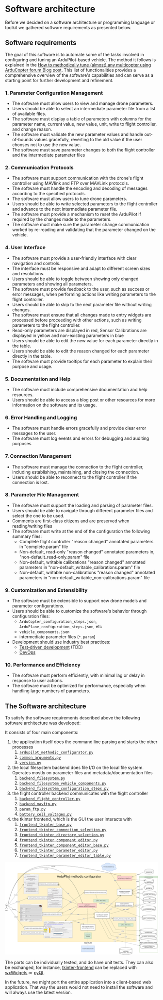 # Software architecture

Before we decided on a software architecture or programming language or toolkit we gathered software requirements as presented below.

## Software requirements

The goal of this software is to automate some of the tasks involved in configuring and tuning an ArduPilot-based vehicle.
The method it follows is explained in the [How to methodically tune (almost) any multicopter using ArduCopter forum Blog post](https://discuss.ardupilot.org/t/how-to-methodically-tune-almost-any-multicopter-using-arducopter-4-4-x/110842/1).
This list of functionalities provides a comprehensive overview of the software's capabilities and can serve as a starting point for further development and refinement.

### 1. Parameter Configuration Management

- The software must allow users to view and manage drone parameters.
- Users should be able to select an intermediate parameter file from a list of available files.
- The software must display a table of parameters with columns for the parameter name, current value, new value, unit, write to flight controller, and change reason.
- The software must validate the new parameter values and handle out-of-bounds values gracefully, reverting to the old value if the user chooses not to use the new value.
- The software must save parameter changes to both the flight controller and the intermediate parameter files

### 2. Communication Protocols

- The software must support communication with the drone's flight controller using MAVlink and FTP over MAVLink protocols.
- The software must handle the encoding and decoding of messages according to the specified protocols.
- The software must allow users to tune drone parameters.
- Users should be able to write selected parameters to the flight controller and advance to the next intermediate parameter file.
- The software must provide a mechanism to reset the ArduPilot if required by the changes made to the parameters.
- The software must make sure the parameter change communication worked by re-reading and validating that the parameter changed on the vehicle.

### 4. User Interface

- The software must provide a user-friendly interface with clear navigation and controls.
- The interface must be responsive and adapt to different screen sizes and resolutions.
- Users should be able to toggle between showing only changed parameters and showing all parameters.
- The software must provide feedback to the user, such as success or error messages, when performing actions like writing parameters to the flight controller.
- Users should be able to skip to the next parameter file without writing changes.
- The software must ensure that all changes made to entry widgets are processed before proceeding with other actions, such as writing parameters to the flight controller.
- Read-only parameters are displayed in red, Sensor Calibrations are displayed in yellow and non-existing parameters in blue
- Users should be able to edit the new value for each parameter directly in the table.
- Users should be able to edit the reason changed for each parameter directly in the table.
- The software must provide tooltips for each parameter to explain their purpose and usage.

### 5. Documentation and Help

- The software must include comprehensive documentation and help resources.
- Users should be able to access a blog post or other resources for more information on the software and its usage.

### 6. Error Handling and Logging

- The software must handle errors gracefully and provide clear error messages to the user.
- The software must log events and errors for debugging and auditing purposes.

### 7. Connection Management

- The software must manage the connection to the flight controller, including establishing, maintaining, and closing the connection.
- Users should be able to reconnect to the flight controller if the connection is lost.

### 8. Parameter File Management

- The software must support the loading and parsing of parameter files.
- Users should be able to navigate through different parameter files and select the one to be used.
- Comments are first-class citizens and are preserved when reading/writing files
- The software must write at the end of the configuration the following summary files:
  - Complete flight controller "reason changed" annotated parameters in "complete.param" file
  - Non-default, read-only "reason changed" annotated parameters in, "non-default_read-only.param" file
  - Non-default, writable calibrations "reason changed" annotated parameters in "non-default_writable_calibrations.param" file
  - Non-default, writable non-calibrations "reason changed" annotated parameters in "non-default_writable_non-calibrations.param" file

### 9. Customization and Extensibility

- The software must be extensible to support new drone models and parameter configurations.
- Users should be able to customize the software's behavior through configuration files:
  - `ArduCopter_configuration_steps.json`, `ArduPlane_configuration_steps.json`, etc
  - `vehicle_components.json`
  - intermediate parameter files (`*.param`)
- Development should use industry best practices:
  - [Test-driven development](https://en.wikipedia.org/wiki/Test-driven_development) (TDD)
  - [DevOps](https://en.wikipedia.org/wiki/DevOps)

### 10. Performance and Efficiency

- The software must perform efficiently, with minimal lag or delay in response to user actions.
- The software must be optimized for performance, especially when handling large numbers of parameters.

## The Software architecture

To satisfy the software requirements described above the following software architecture was developed:

It consists of four main components:

1. the application itself does the command line parsing and starts the other processes
   1. [`ardupilot_methodic_configurator.py`](MethodicConfigurator/ardupilot_methodic_configurator.py)
   2. [`common_arguments.py`](MethodicConfigurator/common_arguments.py)
   3. [`version.py`](MethodicConfigurator/version.py)
2. the local filesystem backend does file I/O on the local file system. Operates mostly on parameter files and metadata/documentation files
   1. [`backend_filesystem.py`](MethodicConfigurator/backend_filesystem.py)
   2. [`backend_filesystem_vehicle_components.py`](MethodicConfigurator/backend_filesystem_vehicle_components.py)
   3. [`backend_filesystem_configuration_steps.py`](MethodicConfigurator/backend_filesystem_configuration_steps.py)
3. the flight controller backend communicates with the flight controller
   1. [`backend_flight_controller.py`](MethodicConfigurator/backend_flight_controller.py)
   2. [`backend_mavftp.py`](MethodicConfigurator/backend_mavftp.py)
   3. [`param_ftp.py`](MethodicConfigurator/param_ftp.py)
   4. [`battery_cell_voltages.py`](MethodicConfigurator/battery_cell_voltages.py)
4. the tkinter frontend, which is the GUI the user interacts with
   1. [`frontend_tkinter_base.py`](MethodicConfigurator/frontend_tkinter_base.py)
   2. [`frontend_tkinter_connection_selection.py`](MethodicConfigurator/frontend_tkinter_connection_selection.py)
   3. [`frontend_tkinter_directory_selection.py`](MethodicConfigurator/frontend_tkinter_directory_selection.py)
   4. [`frontend_tkinter_component_editor.py`](MethodicConfigurator/frontend_tkinter_component_editor.py)
   5. [`frontend_tkinter_component_editor_base.py`](MethodicConfigurator/frontend_tkinter_component_editor_base.py)
   6. [`frontend_tkinter_parameter_editor.py`](MethodicConfigurator/frontend_tkinter_parameter_editor.py)
   7. [`frontend_tkinter_parameter_editor_table.py`](MethodicConfigurator/frontend_tkinter_parameter_editor_table.py)

![Software Architecture diagram](images/Architecture.drawio.png)

The parts can be individually tested, and do have unit tests.
They can also be exchanged, for instance, [tkinter-frontend](https://docs.python.org/3/library/tkinter.html) can be replaced with [wxWidgets](https://www.wxwidgets.org/) or [pyQt](https://riverbankcomputing.com/software/pyqt/intro).

In the future, we might port the entire application into a client-based web application.
That way the users would not need to install the software and will always use the latest version.
